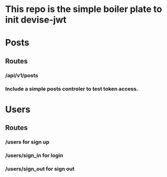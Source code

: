 # This repo is the simple boiler plate to init devise-jwt

# Posts

## Routes

### /api/v1/posts

### Include a simple posts controler to test token access.


# Users

## Routes

### /users for sign up

### /users/sign_in for login 

### /users/sign_out for sign out

